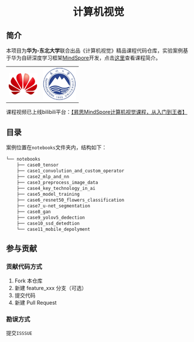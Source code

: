 <h1 align=center>计算机视觉</h1>

## 简介

本项目为**华为-东北大学**联合出品《计算机视觉》精品课程代码仓库，实验案例基于华为自研深度学习框架[MindSpore](https://www.mindspore.cn/)开发，点击[这里](./images/poster.png)查看课程简介。

<table><tr>
<td><img src=./images/huawei_logo.png border=0></td>
<td><img src=./images/neu_logo.png height="90" border=0></td>
</tr></table>

课程视频已上线bilibili平台：[【昇思MindSpore计算机视觉课程，从入门到王者】](https://www.bilibili.com/video/BV1PK411y7dy/?share_source=copy_web&vd_source=f5766ae3673b5d92307f29688f11ca21)

## 目录

案例位置在`notebooks`文件夹内，结构如下：

```text
└── notebooks
    ├── case0_tensor
    ├── case1_convolution_and_custom_operator
    ├── case2_mlp_and_nn
    ├── case3_preprocess_image_data
    ├── case4_key_technology_in_ai
    ├── case5_model_training
    ├── case6_resnet50_flowers_classification
    ├── case7_u-net_segmentation
    ├── case8_gan
    ├── case9_yolov5_dedection
    ├── case10_ssd_detedtion
    └── case11_mobile_depolyment
```

## 参与贡献

### 贡献代码方式

1.  Fork 本仓库
2.  新建 feature_xxx 分支（可选）
3.  提交代码
4.  新建 Pull Request

### 勘误方式

提交`ISSSUE`


